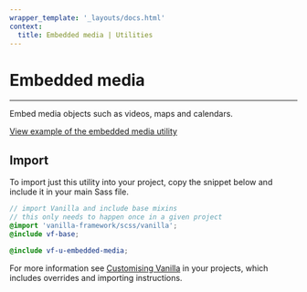 ```yaml
---
wrapper_template: '_layouts/docs.html'
context:
  title: Embedded media | Utilities
---
```


# Embedded media

<hr>

Embed media objects such as videos, maps and calendars.

<div class="embedded-example"><a href="/docs/examples/utilities/embedded-media/" class="js-example" data-height="600">
View example of the embedded media utility
</a></div>

## Import

To import just this utility into your project, copy the snippet below and include it in your main Sass file.

```scss
// import Vanilla and include base mixins
// this only needs to happen once in a given project
@import 'vanilla-framework/scss/vanilla';
@include vf-base;

@include vf-u-embedded-media;
```

For more information see [Customising Vanilla](/docs/customising-vanilla/) in your projects, which includes overrides and importing instructions.
